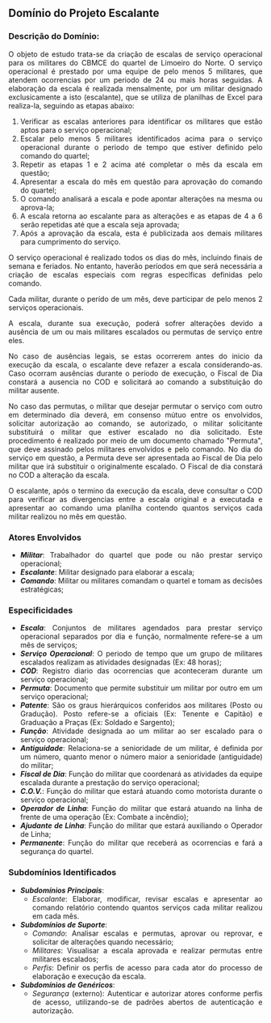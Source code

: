 <div style="text-align:justify">

## Domínio do Projeto Escalante

### Descrição do Domínio:
O objeto de estudo trata-se da criação de escalas de serviço operacional para os militares do CBMCE do quartel de Limoeiro do Norte. O serviço operacional é prestado por uma equipe de pelo menos 5 militares, que atendem ocorrencias por um periodo de 24 ou mais horas seguidas. A elaboração da escala é realizada mensalmente, por um militar designado exclusicamente a isto (escalante), que se utiliza de planilhas de Excel para realiza-la, seguindo as etapas abaixo:

1. Verificar as escalas anteriores para identificar os militares que estão aptos para o serviço operacional;
1. Escalar pelo menos 5 militares identificados acima para o serviço operacional durante o periodo de tempo que estiver definido pelo comando do quartel;
1. Repetir as etapas 1 e 2 acima até completar o mês da escala em questão;
1. Apresentar a escala do mês em questão para aprovação do comando do quartel;
1. O comando analisará a escala e pode apontar alterações na mesma ou aprova-la;
1. A escala retorna ao escalante para as alterações e as etapas de 4 a 6 serão repetidas até que a escala seja aprovada;
1. Após a aprovação da escala, esta é publicizada aos demais militares para cumprimento do serviço.

O serviço operacional é realizado todos os dias do mês, incluindo finais de semana e feriados. No entanto, haverão períodos em que será necessária a criação de escalas especiais com regras específicas definidas pelo comando.

Cada militar, durante o perído de um mês, deve participar de pelo menos 2 serviços operacionais.

A escala, durante sua execução, poderá sofrer alterações devido a ausência de um ou mais militares escalados ou permutas de serviço entre eles.

No caso de ausências legais, se estas ocorrerem antes do inicio da execução da escala, o escalante deve refazer a escala considerando-as. Caso ocorram ausências durante o período de execução, o Fiscal de Dia constará a ausencia no COD e solicitará ao comando a substituição do militar ausente.

No caso das permutas, o militar que desejar permutar o serviço com outro em determinado dia deverá, em consenso mútuo entre os envolvidos, solicitar autorização ao comando, se autorizado, o militar solicitante substituirá o militar que estiver escalado no dia solicitado. Este procedimento é realizado por meio de um documento chamado "Permuta", que deve assinado pelos militares envolvidos e pelo comando. No dia do serviço em questão, a Permuta deve ser apresentada ao Fiscal de Dia pelo militar que irá substituir o originalmente escalado. O Fiscal de dia constará no COD a alteração da escala.

O escalante, após o termino da execução da escala, deve consultar o COD para verificar as divergencias entre a escala original e a executada e apresentar ao comando uma planilha contendo quantos serviços cada militar realizou no mês em questão.

### Atores Envolvidos

- ***Militar***: Trabalhador do quartel que pode ou não prestar serviço operacional;
- ***Escalante***: Militar designado para elaborar a escala;
- ***Comando***: Militar ou militares comandam o quartel e tomam as decisões estratégicas;

### Especificidades

- ***Escala***: Conjuntos de militares agendados para prestar serviço operacional separados por dia e função, normalmente refere-se a um mês de serviços;
- ***Serviço Operacional***: O periodo de tempo que um grupo de militares escalados realizam as atividades designadas (Ex: 48 horas); 
- ***COD***: Registro diario das ocorrencias que aconteceram durante um serviço operacional;
- ***Permuta***: Documento que permite substituir um militar por outro em um serviço operacional;
- ***Patente***: São os graus hierárquicos conferidos aos militares (Posto ou Gradução). Posto refere-se a oficiais (Ex: Tenente e Capitão) e Graduação a Praças (Ex: Soldado e Sargento);
- ***Função***: Atividade designada ao um militar ao ser escalado para o serviço operacional;
- ***Antiguidade***: Relaciona-se a senioridade de um militar, é definida por um número, quanto menor o número maior a senioridade (antiguidade)  do militar;
- ***Fiscal de Dia***: Função do militar que coordenará as atividades da equipe escalada durante a prestação do serviço operacional;
- ***C.O.V.***: Função do militar que estará atuando como motorista durante o serviço operacional;
- ***Operador de Linha***: Função do militar que estará atuando na linha de frente de uma operação (Ex: Combate a incêndio);
- ***Ajudante de Linha***: Função do militar que estará auxiliando o Operador de Linha;
- ***Permanente***: Função do militar que receberá as ocorrencias e fará a segurança do quartel.

### Subdomínios Identificados

- ***Subdomínios Principais***:
    * *Escalante*: Elaborar, modificar, revisar escalas e apresentar ao comando relatório contendo quantos serviços cada militar realizou em cada mês.
- ***Subdomínios de Suporte***:
    * *Comando*: Analisar escalas e permutas, aprovar ou reprovar, e solicitar de alterações quando necessário;
    * *Militares*: Visualisar a escala aprovada e realizar permutas entre militares escalados;
    * *Perfis*: Definir os perfis de acesso para cada ator do processo de elaboração e execução da escala.
- ***Subdomínios de Genéricos***:
    * *Segurança* (externo): Autenticar e autorizar atores conforme perfis de acesso, utilizando-se de padrões abertos de autenticação e autorização.

</div>